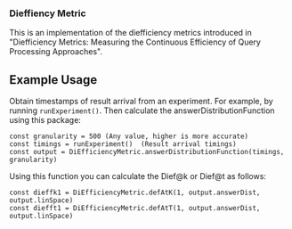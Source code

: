 ### Dieffiency Metric

This is an implementation of the diefficiency metrics introduced in "Diefficiency Metrics: Measuring the Continuous Efficiency of Query Processing Approaches".

## Example Usage
Obtain timestamps of result arrival from an experiment. For example, by running `runExperiment()`. Then calculate the answerDistributionFunction using this package:

```
const granularity = 500 (Any value, higher is more accurate)
const timings = runExperiment()  (Result arrival timings)
const output = DiEfficiencyMetric.answerDistributionFunction(timings, granularity)
```

Using this function you can calculate the Dief@k or Dief@t as follows:

```
const dieffk1 = DiEfficiencyMetric.defAtK(1, output.answerDist, output.linSpace)
const diefft1 = DiEfficiencyMetric.defAtT(1, output.answerDist, output.linSpace)
```